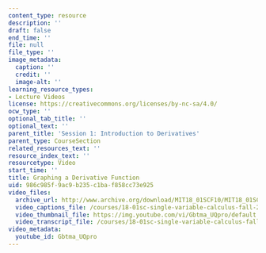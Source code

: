 ```yaml
---
content_type: resource
description: ''
draft: false
end_time: ''
file: null
file_type: ''
image_metadata:
  caption: ''
  credit: ''
  image-alt: ''
learning_resource_types:
- Lecture Videos
license: https://creativecommons.org/licenses/by-nc-sa/4.0/
ocw_type: ''
optional_tab_title: ''
optional_text: ''
parent_title: 'Session 1: Introduction to Derivatives'
parent_type: CourseSection
related_resources_text: ''
resource_index_text: ''
resourcetype: Video
start_time: ''
title: Graphing a Derivative Function
uid: 986c985f-9ac9-b235-c1ba-f858cc73e925
video_files:
  archive_url: http://www.archive.org/download/MIT18_01SCF10/MIT18_01SCF10Rec_02_300k.mp4
  video_captions_file: /courses/18-01sc-single-variable-calculus-fall-2010/2fa883fb10c1573ab1cb64355b7318da_Gbtma_UQpro.vtt
  video_thumbnail_file: https://img.youtube.com/vi/Gbtma_UQpro/default.jpg
  video_transcript_file: /courses/18-01sc-single-variable-calculus-fall-2010/429dd2c9004eb635c630b3a02731a222_Gbtma_UQpro.pdf
video_metadata:
  youtube_id: Gbtma_UQpro
---
```

